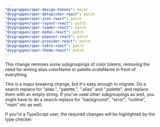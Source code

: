 ```yaml
---
"@vygruppen/spor-design-tokens": major
"@vygruppen/spor-datepicker-react": patch
"@vygruppen/spor-icon-react": patch
"@vygruppen/spor-layout-react": patch
"@vygruppen/spor-loader-react": patch
"@vygruppen/spor-modal-react": patch
"@vygruppen/spor-popover-react": patch
"@vygruppen/spor-provider-react": patch
"@vygruppen/spor-table-react": patch
"@vygruppen/spor-theme-react": patch
---
```


This change removes some subgroupings of color tokens, removing the need for writing alias.colorName or palette.scaleName in front of everything.

This is a major breaking change, but it's easy enough to migrate. Do a search replace for "alias.", "palette.", ".alias" and ".palette", and replace them with an empty string. If you've used other subgroupings as well, you might have to do a search replace for "background", "error", "outline", "main" etc as well.

If you're a TypeScript user, the required changes will be highlighted by the type checker.
